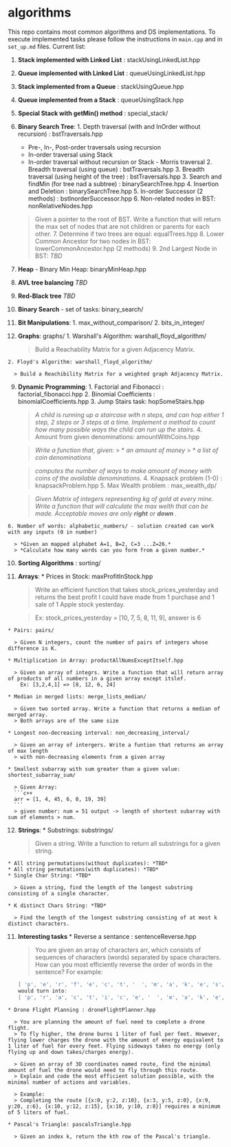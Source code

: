 # algorithms
This repo contains most common algorithms and DS implementations. To execute implemented tasks please follow the instructions in ```main.cpp``` and in ```set_up.md``` files.
Current list:
  1. **Stack implemented with Linked List** : stackUsingLinkedList.hpp
  2. **Queue implemented with Linked List** : queueUsingLinkedList.hpp
  3. **Stack implemented from a Queue** : stackUsingQueue.hpp
  4. **Queue implemented from a Stack** : queueUsingStack.hpp
  5. **Special Stack with getMin() method** : special_stack/
  5. **Binary Search Tree**:
    1. Depth traversal (with and InOrder without recursion) : bstTraversals.hpp
      * Pre-, In-, Post-order traversals using recursion
      * In-order traversal using Stack
      * In-order traversal without recursion or Stack - Morris traversal
    2. Breadth traversal (using queue) : bstTraversals.hpp
    3. Breadth traversal (using height of the tree) : bstTraversals.hpp
    3. Search and findMin (for tree nad a subtree) : binarySearchTree.hpp
    4. Insertion and Deletion : binarySearchTree.hpp
    5. In-order Successor (2 methods) : bstInorderSuccessor.hpp
    6. Non-related nodes in BST: nonRelativeNodes.hpp
      
      > Given a pointer to the root of BST. Write a function that will return the max set of nodes that are not children or parents for each other.
    7. Determine if two trees are equal: equalTrees.hpp
    8. Lower Common Ancestor for two nodes in BST: lowerCommonAncestor.hpp (2 methods)
    9. 2nd Largest Node in BST: *TBD*
  6. **Heap** - Binary Min Heap: binaryMinHeap.hpp
  7. **AVL tree balancing** *TBD*
  8. **Red-Black tree** *TBD*
  9. **Binary Search** - set of tasks: binary_search/
  10. **Bit Manipulations**:
    1. max_without_comparison/
    2. bits_in_integer/
  10. **Graphs**: graphs/
    1. Warshall's Algorithm: warshall_floyd_algorithm/
      
      > Build a Reachability Matrix for a given Adjacency Matrix.

    2. Floyd's Algorithm: warshall_floyd_algorithm/
    
      > Build a Reachibility Matrix for a weighted graph Adjacency Matrix.

  9. **Dynamic Programming**:
    1. Factorial and Fibonacci : factorial_fibonacci.hpp
    2. Binomial Coefficients : binomialCoefficients.hpp
    3. Jump Stairs task: hopSomeStairs.hpp
  
       >*A child is running up a staircase with n steps, and can hop either 1 step, 2 steps or 3 steps at a time.*
       >*Implement a method to count how many possible ways the child can run up the stairs.*
    4. Amount from given denominations: amountWithCoins.hpp
       
       > *Write a function that, given:*
          >  * *an amount of money*
          >  * *a list of coin denominations*

       > *computes the number of ways to make amount of money with coins of the available denominations.*
    4. Knapsack problem (1-0) : knapsackProblem.hpp
    5. Max Wealth problem : max_wealth_dp/
        
      > *Given Matrix of integers representing kg of gold at every mine.*
      > *Write a function that will calculate the max welth that can be made.*
      > *Acceptable moves are only __right__ or __down__ .*
      
    6. Number of words: alphabetic_numbers/ - solution created can work with any inputs (0 in number)
        
      > *Given an mapped alphabet A=1, B=2, C=3 ...Z=26.*
      > *Calculate how many words can you form from a given number.*
  10. **Sorting Algorithms** : sorting/
  11. **Arrays**:
    * Prices in Stock: maxProfitInStock.hpp
      
      > Write an efficient function that takes stock_prices_yesterday and returns the best profit I could have made from 1 purchase and 1 sale of 1 Apple stock yesterday.
      
      > Ex: stock_prices_yesterday = [10, 7, 5, 8, 11, 9], answer is 6
      
    * Pairs: pairs/
    
      > Given N integers, count the number of pairs of integers whose difference is K.
      
    * Multiplication in Array: productAllNumsExceptItself.hpp
    
      > Given an array of integrs. Write a function that will return array of products of all numbers in a given array except itslef.
        Ex: [3,2,4,1] => [8, 12, 6, 24]
        
    * Median in merged lists: merge_lists_median/
    
      > Given two sorted array. Write a function that returns a median of merged array. 
      > Both arrays are of the same size
      
    * Longest non-decreasing interval: non_decreasing_interval/
    
      > Given an array of intergers. Write a funtion that returns an array of max length 
      > with non-decreasing elements from a given array
      
    * Smallest subarray with sum greater than a given value: shortest_subarray_sum/
    
      > Given Array:
      ```c++
      arr = [1, 4, 45, 6, 0, 19, 39]
      ```
      > given number: num = 51 output -> length of shortest subarray with sum of elements > num.

  12. **Strings**:
    * Substrings: substrings/
    
      > Given a string. Write a function to return all substrings for a given string.
      
    * All string permutations(without duplicates): *TBD*
    * All string permutations(with duplicates): *TBD*
    * Single Char String: *TBD*
      
      > Given a string, find the length of the longest substring consisting of a single character.
    
    * K distinct Chars String: *TBD*
      
      > Find the length of the longest substring consisting of at most k distinct characters.
    
  11. **Interesting tasks**
    * Reverse a sentance : sentenceReverse.hpp
    
      > You are given an array of characters arr, which consists of sequences of characters (words) separated by space characters.
      > How can you most efficiently reverse the order of words in the sentence?
      > For example:
      ```c++
      [ 'p', 'e', 'r', 'f', 'e', 'c', 't', '  ', 'm', 'a', 'k', 'e', 's', '  ', 'p', 'r', 'a', 'c', 't', 'i', 'c', 'e' ]
      would turn into:
      [ 'p', 'r', 'a', 'c', 't', 'i', 'c', 'e', '  ', 'm', 'a', 'k', 'e', 's', '  ', 'p', 'e', 'r', 'f', 'e', 'c', 't' ]
      ```
    * Drone Flight Planning : droneFlightPlanner.hpp
    
      > You are planning the amount of fuel need to complete a drone flight.
      > To fly higher, the drone burns 1 liter of fuel per feet. However, flying lower charges the drone with the amount of energy equivalent to 1 liter of fuel for every feet. Flying sideways takes no energy (only flying up and down takes/charges energy).
 
      > Given an array of 3D coordinates named route, find the minimal amount of fuel the drone would need to fly through this route.
      > Explain and code the most efficient solution possible, with the minimal number of actions and variables.
 
      > Example:
      > Completing the route [{x:0, y:2, z:10}, {x:3, y:5, z:0}, {x:9, y:20, z:6}, {x:10, y:12, z:15}, {x:10, y:10, z:8}] requires a minimum of 5 liters of fuel.
      
    * Pascal's Triangle: pascalsTriangle.hpp
    
      > Given an index k, return the kth row of the Pascal's triangle.
      
